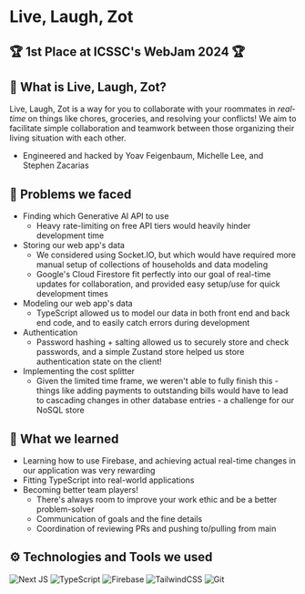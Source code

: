 # Live, Laugh, Zot

## 🏆 1st Place at ICSSC's WebJam 2024 🏆

## 🧐 What is Live, Laugh, Zot?
Live, Laugh, Zot is a way for you to collaborate with your roommates in *real-time* on things like chores, groceries, and resolving your conflicts! We aim to facilitate simple collaboration and teamwork between those organizing their living situation with each other.
- Engineered and hacked by Yoav Feigenbaum, Michelle Lee, and Stephen Zacarias

## 💭 Problems we faced
- Finding which Generative AI API to use
	- Heavy rate-limiting on free API tiers would heavily hinder development time
- Storing our web app's data
	- We considered using Socket.IO, but which would have required more manual setup of collections of households and data modeling
	- Google's Cloud Firestore fit perfectly into our goal of real-time updates for collaboration, and provided easy setup/use for quick development times
- Modeling our web app's data
	- TypeScript allowed us to model our data in both front end and back end code, and to easily catch errors during development
- Authentication
	- Password hashing + salting allowed us to securely store and check passwords, and a simple Zustand store helped us store authentication state on the client!
- Implementing the cost splitter
	- Given the limited time frame, we weren't able to fully finish this - things like adding payments to outstanding bills would have to lead to cascading changes in other database entries - a challenge for our NoSQL store

## 🧠 What we learned
- Learning how to use Firebase, and achieving actual real-time changes in our application was very rewarding
- Fitting TypeScript into real-world applications
- Becoming better team players!
	- There's always room to improve your work ethic and be a better problem-solver
	- Communication of goals and the fine details
	- Coordination of reviewing PRs and pushing to/pulling from main

## ⚙️ Technologies and Tools we used

![Next JS](https://img.shields.io/badge/Next-black?style=for-the-badge&logo=next.js&logoColor=white)  ![TypeScript](https://img.shields.io/badge/typescript-%23007ACC.svg?style=for-the-badge&logo=typescript&logoColor=white)  ![Firebase](https://img.shields.io/badge/firebase-a08021?style=for-the-badge&logo=firebase&logoColor=ffcd34)  ![TailwindCSS](https://img.shields.io/badge/tailwindcss-%2338B2AC.svg?style=for-the-badge&logo=tailwind-css&logoColor=white)  ![Git](https://img.shields.io/badge/git-%23F05033.svg?style=for-the-badge&logo=git&logoColor=white)  
